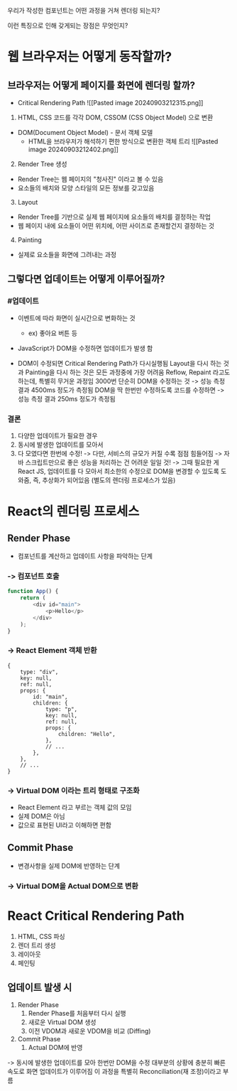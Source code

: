 우리가 작성한 컴포넌트는 어떤 과정을 거쳐 렌더링 되는지?

이런 특징으로 인해 갖게되는 장점은 무엇인지?

# 웹 브라우저는 어떻게 동작할까?

## 브라우저는 어떻게 페이지를 화면에 렌더링 할까?

- Critical Rendering Path
![[Pasted image 20240903212315.png]]

1. HTML, CSS 코드를 각각 DOM, CSSOM (CSS Object Model) 으로 변환
- DOM(Document Object Model) - 문서 객체 모델
	- HTML을 브라우저가 해석하기 편한 방식으로 변환한 객체 트리
![[Pasted image 20240903212402.png]]

2. Render Tree 생성
- Render Tree는 웹 페이지의 "청사진" 이라고 볼 수 있음
- 요소들의 배치와 모양 스타일의 모든 정보를 갖고있음

3. Layout
- Render Tree를 기반으로 실제 웹 페이지에 요소들의 배치를 결정하는 작업
- 웹 페이지 내에 요소들이 어떤 위치에, 어떤 사이즈로 존재할건지 결정하는 것

4. Painting
- 실제로 요소들을 화면에 그려내는 과정

## 그렇다면 업데이트는 어떻게 이루어질까?
### #업데이트
- 이벤트에 따라 화면이 실시간으로 변화하는 것
	- ex) 좋아요 버튼 등

- JavaScript가 DOM을 수정하면 업데이트가 발생 함
- DOM이 수정되면 Critical Rendering Path가 다시실행됨
Layout을 다시 하는 것과 Painting을 다시 하는 것은 모든 과정중에 가장 어려움
Reflow, Repaint 라고도 하는데, 특별히 무거운 과정임
3000번 단순히 DOM을 수정하는 것 -> 성능 측정 결과 4500ms 정도가 측정됨
DOM을 딱 한번만 수정하도록 코드를 수정하면 -> 성능 측정 결과 250ms 정도가 측정됨
### 결론
1. 다양한 업데이트가 필요한 경우
2. 동시에 발생한 업데이트를 모아서
3. 다 모였다면 한번에 수정!
-> 다만, 서비스의 규모가 커질 수록 점점 힘들어짐
-> 자바 스크립트만으로 좋은 성능을 처리하는 건 어려운 일일 것!
-> 그때 필요한 게 React JS, 업데이트를 다 모아서 최소한의 수정으로 DOM을 변경할 수 있도록 도와줌, 즉, 추상화가 되어있음 (별도의 렌더링 프로세스가 있음)

# React의 렌더링 프로세스

## Render Phase
- 컴포넌트를 계산하고 업데이트 사항을 파악하는 단계

### -> 컴포넌트 호출
```JavaScript
function App() {
	return (
		<div id="main">
			<p>Hello</p>
		</div>
	);
}
```


### -> React Element 객체 반환
```React
{
	type: "div",
	key: null,
	ref: null,
	props: {
		id: "main",
		children: {
			type: "p",
			key: null,
			ref: null,
			props: {
				children: "Hello",
			},
			// ...
		},
	},
	// ...
}
```

### -> Virtual DOM 이라는 트리 형태로 구조화
- React Element 라고 부르는 객체 값의 모임
- 실제 DOM은 아님
- 값으로 표현된 UI라고 이해하면 편함


## Commit Phase
- 변경사항을 실제 DOM에 반영하는 단계
### -> Virtual DOM을 Actual DOM으로 변환

# React Critical Rendering Path
1. HTML, CSS 파싱
2. 렌더 트리 생성
3. 레이아웃
4. 페인팅

## 업데이트 발생 시

1. Render Phase
	1. Render Phase를 처음부터 다시 실행
	2. 새로운 Virtual DOM 생성
	3. 이전 VDOM과 새로운 VDOM을 비교 (Diffing)
2. Commit Phase
	1. Actual DOM에 반영

-> 동시에 발생한 업데이트를 모아 한번만 DOM을 수정
대부분의 상황에 충분히 빠른 속도로 화면 업데이트가 이루어짐
이 과정을 특별히 Reconciliation(재 조정)이라고 부름